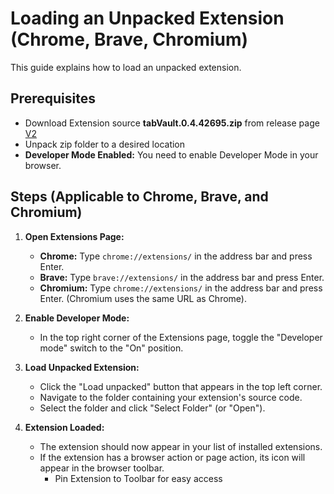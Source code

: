 # Loading an Unpacked Extension (Chrome, Brave, Chromium)

This guide explains how to load an unpacked extension.

## Prerequisites
* Download Extension source **tabVault.0.4.42695.zip** from release page [V2](https://github.com/knourian/Tab-Vault/releases/tag/v2)
* Unpack zip folder to a desired location
* **Developer Mode Enabled:** You need to enable Developer Mode in your browser.

## Steps (Applicable to Chrome, Brave, and Chromium)

1.  **Open Extensions Page:**
    * **Chrome:** Type `chrome://extensions/` in the address bar and press Enter.
    * **Brave:** Type `brave://extensions/` in the address bar and press Enter.
    * **Chromium:** Type `chrome://extensions/` in the address bar and press Enter. (Chromium uses the same URL as Chrome).

2.  **Enable Developer Mode:**
    * In the top right corner of the Extensions page, toggle the "Developer mode" switch to the "On" position.

3.  **Load Unpacked Extension:**
    * Click the "Load unpacked" button that appears in the top left corner.
    * Navigate to the folder containing your extension's source code.
    * Select the folder and click "Select Folder" (or "Open").

4.  **Extension Loaded:**
    * The extension should now appear in your list of installed extensions.
    * If the extension has a browser action or page action, its icon will appear in the browser toolbar.
	  * Pin Extension to Toolbar for easy access
